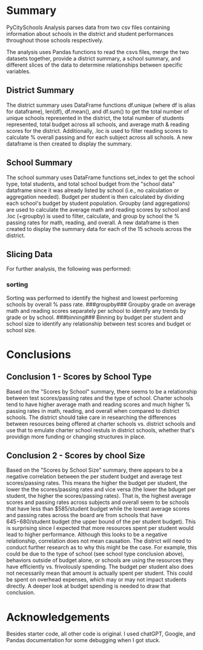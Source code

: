 # Summary #
PyCitySchools Analysis parses data from two csv files containing information about schools in the district and student performances throughout those schools respectively. 

The analysis uses Pandas functions to read the csvs files, merge the two datasets together, provide a district summary, a school summary, and different slices of the data to determine relationships between specific variables. 

## District Summary ##
The district summary uses DataFrame functions df.unique (where df is alias for dataframe), len(df), df.mean(), and df.sum() to get the total number of unique schools represented in the district, the total number of students represented, total budget across all schools, and average math & reading scores for the district. Additionally, .loc is used to filter reading scores to calculate % overall passing and for each subject across all schools. A new dataframe is then created to display the summary.

## School Summary ##
The school summary uses DataFrame functions set_index to get the school type, total students, and total school budget from the "school data" dataframe since it was already listed by school (i.e., no calculation or aggregation needed). Budget per student is then calculated by dividing each school's budget by student population. Groupby (and aggregations) are used to calculate the average math and reading scores by school and .loc (+groupby) is used to filter, calculate, and group by school the % passing rates for math, reading, and overall. A new dataframe is then created to display the summary data for each of the 15 schools across the district.

## Slicing Data ##
For further analysis, the following was performed:
### sorting ###
Sorting was performed to identify the highest and lowest performing schools by overall % pass rate.
###groupby###
Groupby grade on average math and reading scores separately per school to identify any trends by grade or by school.
###binning###
Binning by budget per student and school size to identify any relationship between test scores and budget or school size. 

# Conclusions #
## Conclusion 1 - Scores by School Type ##
Based on the "Scores by School" summary, there seems to be a relationship between test scores/passing rates and the type of school. Charter schools tend to have higher average math and reading scores and much higher % passing rates in math, reading, and overall when compared to district schools. The district should take care in researching the differences between resources being offered at charter schools vs. district schools and use that to emulate charter school restuls in district schools, whether that's providign more funding or changing structures in place.

## Conclusion 2 - Scores by chool Size ##
Based on the "Scores by School Size" summary, there appears to be a negative correlation between the per student budget and average test scores/passing rates. This means the higher the budget per student, the lower the the scores/passing rates and vice versa (the lower the bduget per student, the higher the scores/passing rates). That is, the highest average scores and passing rates across subjects and overall seem to be schools that have less than $585/student budget while the lowest average scores and passing rates across the board are from schools that have $645-$680/student budget (the upper bound of the per student budget). This is surprising since I expected that more resources spent per student would lead to higher performance. Although this looks to be a negative relationship, correlation does not mean causation. The district will need to conduct further research as to why this might be the case. For example, this could be due to the type of school (see school type conclusion above), behaviors outside of budget alone, or schools are using the resources they have efficiently vs. frivolously spending. The budget per student also does not necessarily mean that amount is actually spent per student. This could be spent on overhead expenses, which may or may not impact students directly. A deeper look at budget spending is needed to draw that conclusion.

# Acknowledgements #
Besides starter code, all other code is original. I used chatGPT, Google, and Pandas documentation for some debugging when I got stuck.
